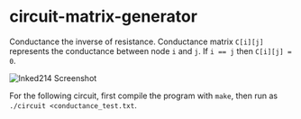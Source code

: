 # circuit-matrix-generator

Conductance the inverse of resistance. Conductance matrix `C[i][j]` represents the conductance between node `i` and `j`. If `i == j` then `C[i][j] = 0`.   

![Inked214 Screenshot](https://user-images.githubusercontent.com/97299316/163731221-494a93b7-89c9-4f7c-8df3-abe970092117.jpg)

For the following circuit, first compile the program with `make`, then run as `./circuit <conductance_test.txt`.
